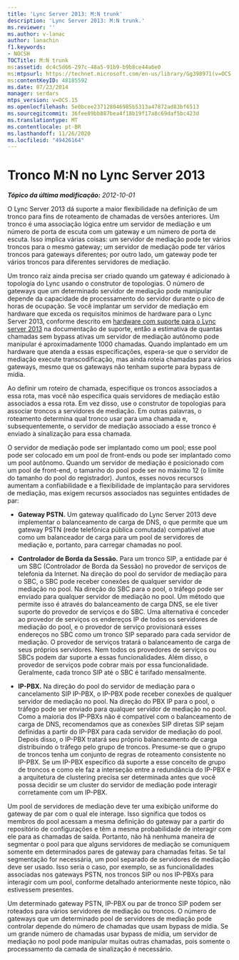 ```yaml
---
title: 'Lync Server 2013: M:N trunk'
description: 'Lync Server 2013: M:N trunk.'
ms.reviewer: ''
ms.author: v-lanac
author: lanachin
f1.keywords:
- NOCSH
TOCTitle: M:N trunk
ms:assetid: dc4c5d66-297c-48a5-91b9-b9b8ce44a6e0
ms:mtpsurl: https://technet.microsoft.com/en-us/library/Gg398971(v=OCS.15)
ms:contentKeyID: 48185592
ms.date: 07/23/2014
manager: serdars
mtps_version: v=OCS.15
ms.openlocfilehash: 5e0bcee237128046985b5313a47872ad83bf6513
ms.sourcegitcommit: 36fee89bb887bea4f18b19f17a8c69daf5bc423d
ms.translationtype: MT
ms.contentlocale: pt-BR
ms.lasthandoff: 11/26/2020
ms.locfileid: "49426164"
---
```

# <a name="mn-trunk-in-lync-server-2013"></a>Tronco M:N no Lync Server 2013

<div data-xmlns="http://www.w3.org/1999/xhtml">

<div class="topic" data-xmlns="http://www.w3.org/1999/xhtml" data-msxsl="urn:schemas-microsoft-com:xslt" data-cs="https://msdn.microsoft.com/">

<div data-asp="https://msdn2.microsoft.com/asp">



</div>

<div id="mainSection">

<div id="mainBody">

<span> </span>

_**Tópico da última modificação:** 2012-10-01_

O Lync Server 2013 dá suporte a maior flexibilidade na definição de um tronco para fins de roteamento de chamadas de versões anteriores. Um tronco é uma associação lógica entre um servidor de mediação e um número de porta de escuta com um gateway e um número de porta de escuta. Isso implica várias coisas: um servidor de mediação pode ter vários troncos para o mesmo gateway; um servidor de mediação pode ter vários troncos para gateways diferentes; por outro lado, um gateway pode ter vários troncos para diferentes servidores de mediação.

Um tronco raiz ainda precisa ser criado quando um gateway é adicionado à topologia do Lync usando o construtor de topologias. O número de gateways que um determinado servidor de mediação pode manipular depende da capacidade de processamento do servidor durante o pico de horas de ocupação. Se você implantar um servidor de mediação em hardware que exceda os requisitos mínimos de hardware para o Lync Server 2013, conforme descrito em [hardware com suporte para o Lync server 2013](lync-server-2013-supported-hardware.md) na documentação de suporte, então a estimativa de quantas chamadas sem bypass ativas um servidor de mediação autônomo pode manipular é aproximadamente 1000 chamadas. Quando implantado em um hardware que atenda a essas especificações, espera-se que o servidor de mediação execute transcodificação, mas ainda roteia chamadas para vários gateways, mesmo que os gateways não tenham suporte para bypass de mídia.

Ao definir um roteiro de chamada, especifique os troncos associados a essa rota, mas você não especifica quais servidores de mediação estão associados a essa rota. Em vez disso, use o construtor de topologias para associar troncos a servidores de mediação. Em outras palavras, o roteamento determina qual tronco usar para uma chamada e, subsequentemente, o servidor de mediação associado a esse tronco é enviado à sinalização para essa chamada.

O servidor de mediação pode ser implantado como um pool; esse pool pode ser colocado em um pool de front-ends ou pode ser implantado como um pool autônomo. Quando um servidor de mediação é posicionado com um pool de front-end, o tamanho do pool pode ser no máximo 12 (o limite do tamanho do pool do registrador). Juntos, esses novos recursos aumentam a confiabilidade e a flexibilidade de implantação para servidores de mediação, mas exigem recursos associados nas seguintes entidades de par:

  - **Gateway PSTN.** Um gateway qualificado do Lync Server 2013 deve implementar o balanceamento de carga de DNS, o que permite que um gateway PSTN (rede telefônica pública comutada) compatível atue como um balanceador de carga para um pool de servidores de mediação e, portanto, para carregar chamadas no pool.

  - **Controlador de Borda da Sessão.** Para um tronco SIP, a entidade par é um SBC (Controlador de Borda da Sessão) no provedor de serviços de telefonia da Internet. Na direção do pool do servidor de mediação para o SBC, o SBC pode receber conexões de qualquer servidor de mediação no pool. Na direção do SBC para o pool, o tráfego pode ser enviado para qualquer servidor de mediação no pool. Um método que permite isso é através do balanceamento de carga DNS, se ele tiver suporte do provedor de serviços e do SBC. Uma alternativa é conceder ao provedor de serviços os endereços IP de todos os servidores de mediação do pool, e o provedor de serviço provisionará esses endereços no SBC como um tronco SIP separado para cada servidor de mediação. O provedor de serviços tratará o balanceamento de carga de seus próprios servidores. Nem todos os provedores de serviços ou SBCs podem dar suporte a essas funcionalidades. Além disso, o provedor de serviços pode cobrar mais por essa funcionalidade. Geralmente, cada tronco SIP até o SBC é tarifado mensalmente.

  - **IP-PBX.** Na direção do pool do servidor de mediação para o cancelamento SIP IP-PBX, o IP-PBX pode receber conexões de qualquer servidor de mediação no pool. Na direção do PBX IP para o pool, o tráfego pode ser enviado para qualquer servidor de mediação no pool. Como a maioria dos IP-PBXs não é compatível com o balanceamento de carga de DNS, recomendamos que as conexões SIP diretas SIP sejam definidas a partir do IP-PBX para cada servidor de mediação do pool. Depois disso, o IP-PBX tratará seu próprio balanceamento de carga distribuindo o tráfego pelo grupo de troncos. Presume-se que o grupo de troncos tenha um conjunto de regras de roteamento consistente no IP-PBX. Se um IP-PBX específico dá suporte a esse conceito de grupo de troncos e como ele faz a interseção entre a redundância do IP-PBX e a arquitetura de clustering precisa ser determinada antes que você possa decidir se um cluster do servidor de mediação pode interagir corretamente com um IP-PBX.

Um pool de servidores de mediação deve ter uma exibição uniforme do gateway de par com o qual ele interage. Isso significa que todos os membros do pool acessam a mesma definição do gateway par a partir do repositório de configurações e têm a mesma probabilidade de interagir com ele para as chamadas de saída. Portanto, não há nenhuma maneira de segmentar o pool para que alguns servidores de mediação se comuniquem somente em determinados pares de gateway para chamadas feitas. Se tal segmentação for necessária, um pool separado de servidores de mediação deve ser usado. Isso seria o caso, por exemplo, se as funcionalidades associadas nos gateways PSTN, nos troncos SIP ou nos IP-PBXs para interagir com um pool, conforme detalhado anteriormente neste tópico, não estivessem presentes.

Um determinado gateway PSTN, IP-PBX ou par de tronco SIP podem ser roteados para vários servidores de mediação ou troncos. O número de gateways que um determinado pool de servidores de mediação pode controlar depende do número de chamadas que usam bypass de mídia. Se um grande número de chamadas usar bypass de mídia, um servidor de mediação no pool pode manipular muitas outras chamadas, pois somente o processamento da camada de sinalização é necessário.

</div>

<span> </span>

</div>

</div>

</div>

